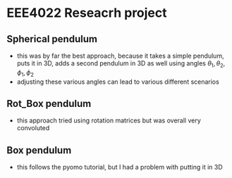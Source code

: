 # EEE4022 Reseacrh project

## Spherical pendulum
- this was by far the best approach, because it takes a simple pendulum, puts it in 3D, adds a second pendulum in 3D as well using angles $\theta_1, \theta_2, \phi_1, \phi_2$
- adjusting these various angles can lead to various different scenarios

## Rot_Box pendulum
- this approach tried using rotation matrices but was overall very convoluted

## Box pendulum
- this follows the pyomo tutorial, but I had a problem with putting it in 3D